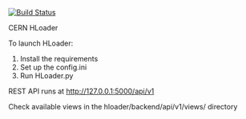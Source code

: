 [![Build Status](https://travis-ci.org/cerndb/hloader.svg?branch=master)](https://travis-ci.org/cerndb/hloader)

CERN HLoader

To launch HLoader:
1) Install the requirements
2) Set up the config.ini
3) Run HLoader.py

REST API runs at http://127.0.0.1:5000/api/v1

Check available views in the hloader/backend/api/v1/views/ directory
